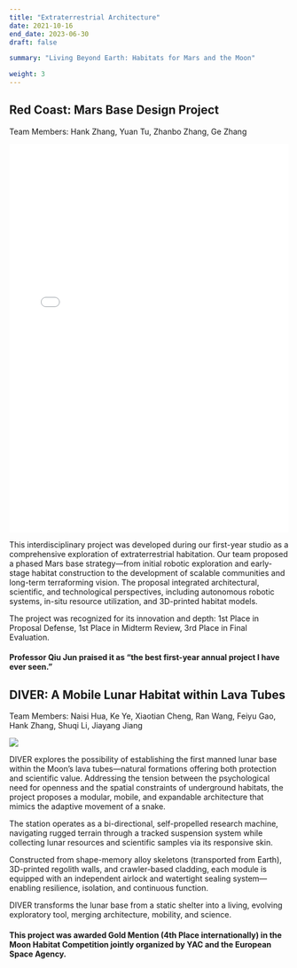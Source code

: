 ```yaml
---
title: "Extraterrestrial Architecture"
date: 2021-10-16
end_date: 2023-06-30
draft: false

summary: "Living Beyond Earth: Habitats for Mars and the Moon"

weight: 3
---
```



## Red Coast: Mars Base Design Project

Team Members: Hank Zhang, Yuan Tu, Zhanbo Zhang, Ge Zhang

<embed src="/images/project/3/1.pdf" type="application/pdf" width="100%" height="700" />

This interdisciplinary project was developed during our first-year studio as a comprehensive exploration of extraterrestrial habitation. Our team proposed a phased Mars base strategy—from initial robotic exploration and early-stage habitat construction to the development of scalable communities and long-term terraforming vision. The proposal integrated architectural, scientific, and technological perspectives, including autonomous robotic systems, in-situ resource utilization, and 3D-printed habitat models.

The project was recognized for its innovation and depth:
1st Place in Proposal Defense,
1st Place in Midterm Review,
3rd Place in Final Evaluation.

#### Professor Qiu Jun praised it as “the best first-year annual project I have ever seen.”



## DIVER: A Mobile Lunar Habitat within Lava Tubes

Team Members: Naisi Hua, Ke Ye, Xiaotian Cheng, Ran Wang, Feiyu Gao, Hank Zhang, Shuqi Li, Jiayang Jiang

<img src="/images/project/3/2.png" style="max-width:100%"> </img>

DIVER explores the possibility of establishing the first manned lunar base within the Moon’s lava tubes—natural formations offering both protection and scientific value. Addressing the tension between the psychological need for openness and the spatial constraints of underground habitats, the project proposes a modular, mobile, and expandable architecture that mimics the adaptive movement of a snake.

The station operates as a bi-directional, self-propelled research machine, navigating rugged terrain through a tracked suspension system while collecting lunar resources and scientific samples via its responsive skin.

Constructed from shape-memory alloy skeletons (transported from Earth), 3D-printed regolith walls, and crawler-based cladding, each module is equipped with an independent airlock and watertight sealing system—enabling resilience, isolation, and continuous function.

DIVER transforms the lunar base from a static shelter into a living, evolving exploratory tool, merging architecture, mobility, and science.

#### This project was awarded Gold Mention (4th Place internationally) in the Moon Habitat Competition jointly organized by YAC and the European Space Agency.

